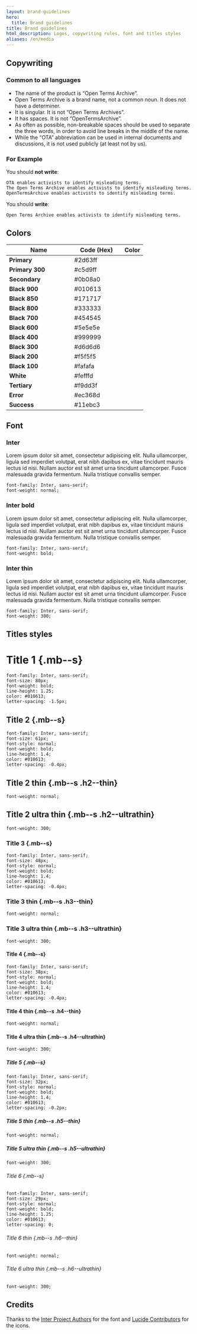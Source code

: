 ```yaml
---
layout: brand-guidelines
hero:
  title: Brand guidelines
title: Brand guidelines
html_description: Logos, copywriting rules, font and titles styles
aliases: /en/media
---
```


## Copywriting

### Common to all languages

- The name of the product is “Open Terms Archive”.
- Open Terms Archive is a brand name, not a common noun. It does not have a determiner.
- It is singular. It is not “Open Terms Archives”.
- It has spaces. It is not “OpenTermsArchive”.
- As often as possible, non-breakable spaces should be used to separate the three words, in order to avoid line breaks in the middle of the name.
- While the “OTA” abbreviation can be used in internal documents and discussions, it is not used publicly (at least not by us).

### For Example

You should **not write**:

```error
OTA enables activists to identify misleading terms.
The Open Terms Archive enables activists to identify misleading terms.
OpenTermsArchive enables activists to identify misleading terms.
```

You should **write**:

```success
Open Terms Archive enables activists to identify misleading terms.
```

## Colors

<table>
  <thead>
    <tr>
      <th scope="col" style="width: 160px;">Name</th>
      <th scope="col" style="width: 120px;">Code (Hex)</th>
      <th scope="col">Color</th>
    </tr>
  </thead>
  <tbody>
    <tr>
      <td><b>Primary</b></td>
      <td>#2d63ff</td>
      <td style="background-color: var(--colorPrimary);"></td>
    </tr>
    <tr>
      <td><b>Primary 300</b></td>
      <td class="">#c5d9ff</td>
      <td style="background-color: var(--colorPrimary300);"></td>
    </tr>
    <tr>
      <td><b>Secondary</b></td>
      <td>#0b08a0</td>
      <td style="background-color: var(--colorSecondary);"></td>
    </tr>
    <tr>
      <td><b>Black 900</b></td>
      <td>#010613</td>
      <td style="background-color: var(--colorBlack900);"></td>
    </tr>
    <tr>
      <td><b>Black 850</b></td>
      <td>#171717</td>
      <td style="background-color: var(--colorBlack850);"></td>
    </tr>
    <tr>
      <td><b>Black 800</b></td>
      <td>#333333</td>
      <td style="background-color: var(--colorBlack800);"></td>
    </tr>
    <tr>
      <td><b>Black 700</b></td>
      <td>#454545</td>
      <td style="background-color: var(--colorBlack700);"></td>
    </tr>
    <tr>
      <td><b>Black 600</b></td>
      <td>#5e5e5e</td>
      <td style="background-color: var(--colorBlack600);"></td>
    </tr>
    <tr>
      <td><b>Black 400</b></td>
      <td>#999999</td>
      <td style="background-color: var(--colorBlack400);"></td>
    </tr>
    <tr>
      <td><b>Black 300</b></td>
      <td>#d6d6d6</td>
      <td style="background-color: var(--colorBlack300);"></td>
    </tr>
    <tr>
      <td><b>Black 200</b></td>
      <td>#f5f5f5</td>
      <td style="background-color: var(--colorBlack200);"></td>
    </tr>
    <tr>
      <td><b>Black 100</b></td>
      <td>#fafafa</td>
      <td style="background-color: var(--colorBlack100);"></td>
    </tr>
    <tr>
      <td><b>White</b></td>
      <td>#fefffd</td>
      <td style="background-color: var(--colorWhite);"></td>
    </tr>
    <tr>
      <td><b>Tertiary</b></td>
      <td>#f9dd3f</td>
      <td style="background-color: var(--colorTertiary);"></td>
    </tr>
    <tr>
      <td><b>Error</b></td>
      <td>#ec368d</td>
      <td style="background-color: var(--colorError);"></td>
    </tr>
    <tr>
      <td><b>Success</b></td>
      <td>#11ebc3</td>
      <td style="background-color: var(--colorSuccess);"></td>
    </tr>
  </tbody>
</table>

## Font

### Inter

Lorem ipsum dolor sit amet, consectetur adipiscing elit. Nulla ullamcorper, ligula sed imperdiet volutpat, erat nibh dapibus ex, vitae tincidunt mauris lectus id nisi. Nullam auctor est sit amet urna tincidunt ullamcorper. Fusce malesuada gravida fermentum. Nulla tristique convallis semper.

```
font-family: Inter, sans-serif;
font-weight: normal;
```

### Inter bold

<p class="font__inter--bold">Lorem ipsum dolor sit amet, consectetur adipiscing elit. Nulla ullamcorper, ligula sed imperdiet volutpat, erat nibh dapibus ex, vitae tincidunt mauris lectus id nisi. Nullam auctor est sit amet urna tincidunt ullamcorper. Fusce malesuada gravida fermentum. Nulla tristique convallis semper.</p>

```
font-family: Inter, sans-serif;
font-weight: bold;
```

### Inter thin

<p class="font__inter--thin">Lorem ipsum dolor sit amet, consectetur adipiscing elit. Nulla ullamcorper, ligula sed imperdiet volutpat, erat nibh dapibus ex, vitae tincidunt mauris lectus id nisi. Nullam auctor est sit amet urna tincidunt ullamcorper. Fusce malesuada gravida fermentum. Nulla tristique convallis semper.</p>

```
font-family: Inter, sans-serif;
font-weight: 300;
```

## Titles styles

# Title 1 {.mb--s}
```
font-family: Inter, sans-serif;
font-size: 80px;
font-weight: bold;
line-height: 1.25;
color: #010613;
letter-spacing: -1.5px;
```

## Title 2 {.mb--s}
```
font-family: Inter, sans-serif;
font-size: 61px;
font-style: normal;
font-weight: bold;
line-height: 1.4;
color: #010613;
letter-spacing: -0.4px;
```

## Title 2 thin {.mb--s .h2--thin}
```
font-weight: normal;
```

## Title 2 ultra thin {.mb--s .h2--ultrathin}
```
font-weight: 300;
```

### Title 3 {.mb--s}
```
font-family: Inter, sans-serif;
font-size: 48px;
font-style: normal;
font-weight: bold;
line-height: 1.4;
color: #010613;
letter-spacing: -0.4px;
```

### Title 3 thin {.mb--s .h3--thin}
```
font-weight: normal;
```

### Title 3 ultra thin {.mb--s .h3--ultrathin}
```
font-weight: 300;
```

#### Title 4 {.mb--s}
```
font-family: Inter, sans-serif;
font-size: 38px;
font-style: normal;
font-weight: bold;
line-height: 1.4;
color: #010613;
letter-spacing: -0.4px;
```

#### Title 4 thin {.mb--s .h4--thin}
```
font-weight: normal;
```

#### Title 4 ultra thin {.mb--s .h4--ultrathin}
```
font-weight: 300;
```

##### Title 5 {.mb--s}
```
font-family: Inter, sans-serif;
font-size: 32px;
font-style: normal;
font-weight: bold;
line-height: 1.4;
color: #010613;
letter-spacing: -0.2px;
```

##### Title 5 thin {.mb--s .h5--thin}
```
font-weight: normal;
```

##### Title 5 ultra thin {.mb--s .h5--ultrathin}
```
font-weight: 300;
```

###### Title 6 {.mb--s}
```
font-family: Inter, sans-serif;
font-size: 29px;
font-style: normal;
font-weight: bold;
line-height: 1.25;
color: #010613;
letter-spacing: 0;
```

###### Title 6 thin {.mb--s .h6--thin}
```
font-weight: normal;
```

###### Title 6 ultra thin {.mb--s .h6--ultrathin}
```
font-weight: 300;
```

## Credits

Thanks to the [Inter Project Authors](https://github.com/rsms/inter) for the font and [Lucide Contributors](https://lucide.dev) for the icons.
